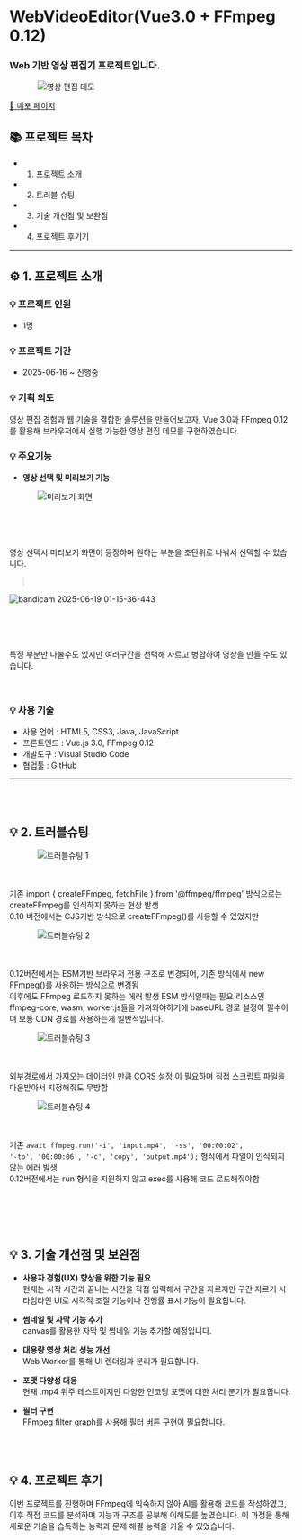 <div>

# WebVideoEditor(Vue3.0 + FFmpeg 0.12)

### Web 기반 영상 편집기 프로젝트입니다.

<img src="https://github.com/user-attachments/assets/2650b9ec-e4f1-46db-9ae2-cdfd2abd2378" alt="영상 편집 데모" style="display:block; margin:0 auto; max-width:80%;" />

<div align="left">

[📝 배포 페이지](https://6852e9535e51ac294c207bee--timely-queijadas-e93381.netlify.app/)

## 📚 **프로젝트 목차**

- 1. 프로젝트 소개  
- 2. 트러블 슈팅  
- 3. 기술 개선점 및 보완점
- 4. 프로젝트 후기기 

---

## ⚙️ 1. **프로젝트 소개**

### 💡 프로젝트 인원
- 1명

### 💡 프로젝트 기간
- 2025-06-16 ~ 진행중

### 💡 기획 의도
영상 편집 경험과 웹 기술을 결합한 솔루션을 만들어보고자, Vue 3.0과 FFmpeg 0.12를 활용해 브라우저에서 실행 가능한 영상 편집 데모를 구현하였습니다.

### 💡 주요기능
- **영상 선택 및 미리보기 기능**

</div>

<img src="https://github.com/user-attachments/assets/81415c1d-8b0e-4808-804b-683aa879f620" alt="미리보기 화면" style="display:block; margin:0 auto; max-width:80%;" />

<br><br><br>
<div align="left">

영상 선택시 미리보기 화면이 등장하며 원하는 부분을 초단위로 나눠서 선택할 수 있습니다.
><br>
</div>

![bandicam 2025-06-19 01-15-36-443](https://github.com/user-attachments/assets/e269e715-aa92-48e4-96ce-5e3c20796bb4)

<br><br><br>
<div align="left">

특정 부분만 나눌수도 있지만 여러구간을 선택해 자르고 병합하여 영상을 만들 수도 있습니다.
<br><br><br>
### 💡 사용 기술
- 사용 언어 : HTML5, CSS3, Java, JavaScript  
- 프론트엔드 : Vue.js 3.0, FFmpeg 0.12  
- 개발도구 : Visual Studio Code  
- 협업툴 : GitHub  

---

<br><br>

## 💡 2. 트러블슈팅

</div>

<img src="https://github.com/user-attachments/assets/3852ad9f-702b-4bef-9cdd-ddce9f626b2e" alt="트러블슈팅 1" style="display:block; margin:0 auto; max-width:80%;" />
<br><br>
<div align="left">

기존 import { createFFmpeg, fetchFile } from '@ffmpeg/ffmpeg' 방식으로는 createFFmpeg를 인식하지 못하는 현상 발생  
0.10 버전에서는 CJS기반 방식으로 createFFmpeg()를 사용할 수 있었지만

</div>

<img src="https://github.com/user-attachments/assets/cb1fdebf-e138-4f5d-a988-f660679aa036" alt="트러블슈팅 2" style="display:block; margin:0 auto; max-width:80%;" />
<br><br>
<div align="left">

0.12버전에서는 ESM기반 브라우저 전용 구조로 변경되어, 기존 방식에서 new FFmpeg()를 사용하는 방식으로 변경됨  
이후에도 FFmpeg 로드하지 못하는 에러 발생 ESM 방식일때는 필요 리소스인 ffmpeg-core, wasm, worker.js들을 가져와야하기에 baseURL 경로 설정이 필수이며 보통 CDN 경로를 사용하는게 일반적입니다.

</div>

<img src="https://github.com/user-attachments/assets/7670a569-e465-4330-b165-9cd4bd3aa04a" alt="트러블슈팅 3" style="display:block; margin:0 auto; max-width:80%;" />
<br><br>
<div align="left">

외부경로에서 가져오는 데이터인 만큼 CORS 설정 이 필요하며 직접 스크립트 파일을 다운받아서 지정해줘도 무방함

</div>

<img src="https://github.com/user-attachments/assets/405107e1-989c-4ab3-a1d3-5f01f40a4d13" alt="트러블슈팅 4" style="display:block; margin:0 auto; max-width:80%;" />
<br><br>
<div align="left">

기존 <code>await ffmpeg.run('-i', 'input.mp4', '-ss', '00:00:02', '-to', '00:00:06', '-c', 'copy', 'output.mp4');</code> 형식에서 파일이 인식되지 않는 에러 발생  
0.12버전에서는 run 형식을 지원하지 않고 exec를 사용해 코드 로드해줘야함

<br><br>
---

## 💡 3. 기술 개선점 및 보완점

- **사용자 경험(UX) 향상을 위한 기능 필요**  
  현재는 시작 시간과 끝나는 시간을 직접 입력해서 구간을 자르지만 구간 자르기 시 타임라인 UI로 시각적 조절 기능이나 진행률 표시 기능이 필요합니다.

- **썸네일 및 자막 기능 추가**  
  canvas를 활용한 자막 및 썸네일 기능 추가할 예정입니다.

- **대용량 영상 처리 성능 개선**  
  Web Worker를 통해 UI 렌더링과 분리가 필요합니다.

- **포맷 다양성 대응**  
  현재 .mp4 위주 테스트이지만 다양한 인코딩 포맷에 대한 처리 분기가 필요합니다.

- **필터 구현**  
  FFmpeg filter graph를 사용해 필터 버튼 구현이 필요합니다.

</div>

<br><br>
## 💡 4. 프로젝트 후기
 이번 프로젝트를 진행하며 FFmpeg에 익숙하지 않아 AI를 활용해 코드를 작성하였고, 이후 직접 코드를 분석하며 기능과 구조를 공부해 이해도를 높였습니다.
 이 과정을 통해 새로운 기술을 습득하는 능력과 문제 해결 능력을 키울 수 있었습니다.

